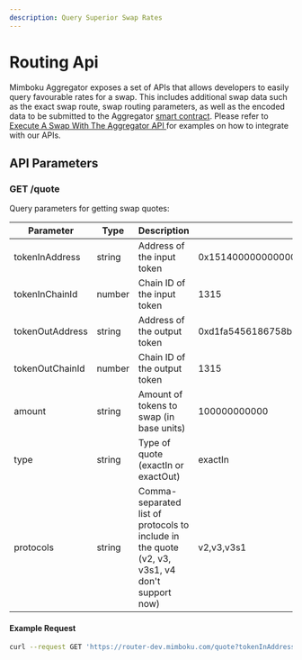 ```yaml
---
description: Query Superior Swap Rates
---
```


# Routing Api

Mimboku Aggregator exposes a set of APIs that allows developers to easily query favourable rates for a swap. This includes additional swap data such as the exact swap route, swap routing parameters, as well as the encoded data to be submitted to the Aggregator [smart contract](../contracts/aggregator-contract-addresses.md). Please refer to [Execute A Swap With The Aggregator API ](../developer-guides/execute-a-swap-with-the-aggregator-api.md)for examples on how to integrate with our APIs.

## API Parameters

### GET /quote

Query parameters for getting swap quotes:

| Parameter | Type | Description | Example |
|-----------|------|-------------|---------|
| tokenInAddress | string | Address of the input token | 0x1514000000000000000000000000000000000000 |
| tokenInChainId | number | Chain ID of the input token | 1315 |
| tokenOutAddress | string | Address of the output token | 0xd1fa5456186758b84811b929b4d696178fb56ee3 |
| tokenOutChainId | number | Chain ID of the output token | 1315 |
| amount | string | Amount of tokens to swap (in base units) | 100000000000 |
| type | string | Type of quote (exactIn or exactOut) | exactIn |
| protocols | string | Comma-separated list of protocols to include in the quote (v2, v3, v3s1, v4 don't support now) | v2,v3,v3s1 |


#### Example Request
```sh
curl --request GET 'https://router-dev.mimboku.com/quote?tokenInAddress=0x1514000000000000000000000000000000000000&tokenInChainId=1315&tokenOutAddress=0xd1fa5456186758b84811b929b4d696178fb56ee3&tokenOutChainId=1315&amount=100000000000&type=exactIn&protocols=v2,v3,v3s1'
```
